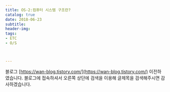 ```yaml
---
title: OS-2:컴퓨터 시스템 구조란?
catalog: true
date: 2018-06-23
subtitle:
header-img:
tags:
- ETC
- O/S



---
```


블로그 [https://wan-blog.tistory.com/](https://wan-blog.tistory.com/) 이전하였습니다. 블로그에 접속하셔서 오른쪽 상단에 검색을 이용해 글제목을 검색해주시면 감사하겠습니다.
